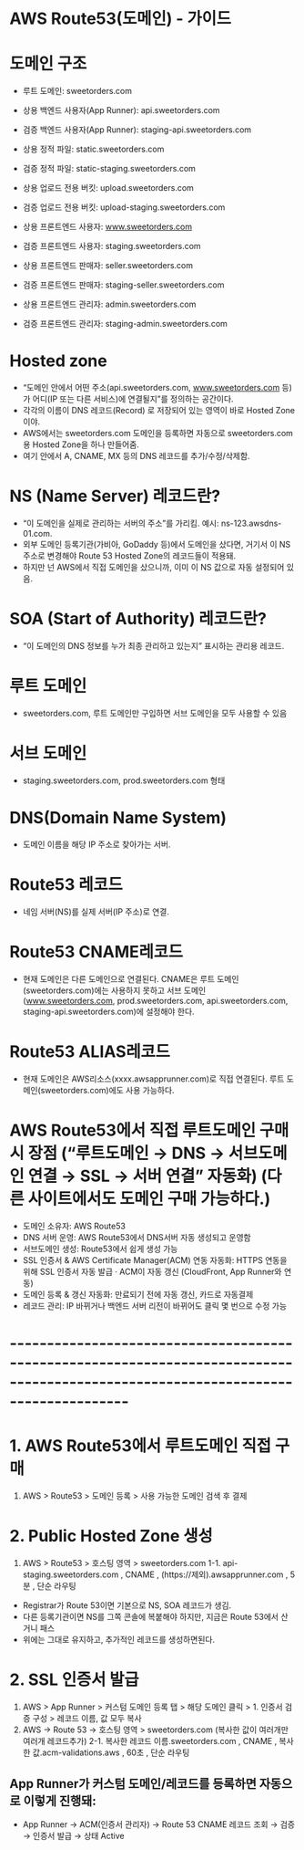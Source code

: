 # AWS Route53(도메인) - 가이드

# 도메인 구조

- 루트 도메인: sweetorders.com

- 상용 백엔드 사용자(App Runner): api.sweetorders.com
- 검증 백엔드 사용자(App Runner): staging-api.sweetorders.com
- 상용 정적 파일: static.sweetorders.com
- 검증 정적 파일: static-staging.sweetorders.com
- 상용 업로드 전용 버킷: upload.sweetorders.com
- 검증 업로드 전용 버킷: upload-staging.sweetorders.com
- 상용 프론트엔드 사용자: www.sweetorders.com
- 검증 프론트엔드 사용자: staging.sweetorders.com
- 상용 프론트엔드 판매자: seller.sweetorders.com
- 검증 프론트엔드 판매자: staging-seller.sweetorders.com
- 상용 프론트엔드 관리자: admin.sweetorders.com
- 검증 프론트엔드 관리자: staging-admin.sweetorders.com

# Hosted zone

- “도메인 안에서 어떤 주소(api.sweetorders.com, www.sweetorders.com 등)가 어디(IP 또는 다른 서비스)에 연결될지”를 정의하는 공간이다.
- 각각의 이름이 DNS 레코드(Record) 로 저장되어 있는 영역이 바로 Hosted Zone이야.
- AWS에서는 sweetorders.com 도메인을 등록하면 자동으로 sweetorders.com용 Hosted Zone을 하나 만들어줌.
- 여기 안에서 A, CNAME, MX 등의 DNS 레코드를 추가/수정/삭제함.

# NS (Name Server) 레코드란?

- “이 도메인을 실제로 관리하는 서버의 주소”를 가리킴.
  예시: ns-123.awsdns-01.com.
- 외부 도메인 등록기관(가비아, GoDaddy 등)에서 도메인을 샀다면, 거기서 이 NS 주소로 변경해야 Route 53 Hosted Zone의 레코드들이 적용돼.
- 하지만 넌 AWS에서 직접 도메인을 샀으니까, 이미 이 NS 값으로 자동 설정되어 있음.

# SOA (Start of Authority) 레코드란?

- “이 도메인의 DNS 정보를 누가 최종 관리하고 있는지” 표시하는 관리용 레코드.

# 루트 도메인

- sweetorders.com, 루트 도메인만 구입하면 서브 도메인을 모두 사용할 수 있음

# 서브 도메인

- staging.sweetorders.com, prod.sweetorders.com 형태

# DNS(Domain Name System)

- 도메인 이름을 해당 IP 주소로 찾아가는 서버.

# Route53 레코드

- 네임 서버(NS)를 실제 서버(IP 주소)로 연결.

# Route53 CNAME레코드

- 현재 도메인은 다른 도메인으로 연결된다. CNAME은 루트 도메인(sweetorders.com)에는 사용하지 못하고 서브 도메인(www.sweetorders.com, prod.sweetorders.com, api.sweetorders.com, staging-api.sweetorders.com)에 설정해야 한다.

# Route53 ALIAS레코드

- 현재 도메인은 AWS리소스(xxxx.awsapprunner.com)로 직접 연결된다. 루트 도메인(sweetorders.com)에도 사용 가능하다.

# AWS Route53에서 직접 루트도메인 구매시 장점 (“루트도메인 → DNS → 서브도메인 연결 → SSL → 서버 연결” 자동화) (다른 사이트에서도 도메인 구매 가능하다.)

- 도메인 소유자: AWS Route53
- DNS 서버 운영: AWS Route53에서 DNS서버 자동 생성되고 운영함
- 서브도메인 생성: Route53에서 쉽게 생성 가능
- SSL 인증서 & AWS Certificate Manager(ACM) 연동 자동화: HTTPS 연동을 위해 SSL 인증서 자동 발급 · ACM이 자동 갱신 (CloudFront, App Runner와 연동)
- 도메인 등록 & 갱신 자동화: 만료되기 전에 자동 갱신, 카드로 자동결제
- 레코드 관리: IP 바뀌거나 백엔드 서버 리전이 바뀌어도 클릭 몇 번으로 수정 가능

# ----------------------------------------------------------------------------------------------------------------------------------

# 1. AWS Route53에서 루트도메인 직접 구매

1. AWS > Route53 > 도메인 등록 > 사용 가능한 도메인 검색 후 결제

# 2. Public Hosted Zone 생성

1. AWS > Route53 > 호스팅 영역 > sweetorders.com
   1-1. api-staging.sweetorders.com , CNAME , (https://제외)<your-app-runner-staging>.awsapprunner.com , 5분 , 단순 라우팅

- Registrar가 Route 53이면 기본으로 NS, SOA 레코드가 생김.
- 다른 등록기관이면 NS를 그쪽 콘솔에 복붙해야 하지만, 지금은 Route 53에서 산 거니 패스
- 위에는 그대로 유지하고, 추가적인 레코드를 생성하면된다.

# 2. SSL 인증서 발급

1. AWS > App Runner > 커스텀 도메인 등록 탭 > 해당 도메인 클릭 > 1. 인증서 검증 구성 > 레코드 이름, 값 모두 복사
2. AWS → Route 53 → 호스팅 영역 > sweetorders.com (복사한 값이 여러개만 여러개 레코드추가)
   2-1. 복사한 레코드 이름.sweetorders.com , CNAME , 복사한 값.acm-validations.aws , 60초 , 단순 라우팅

## App Runner가 커스텀 도메인/레코드를 등록하면 자동으로 이렇게 진행돼:

- App Runner → ACM(인증서 관리자) → Route 53 CNAME 레코드 조회 → 검증 → 인증서 발급 → 상태 Active
